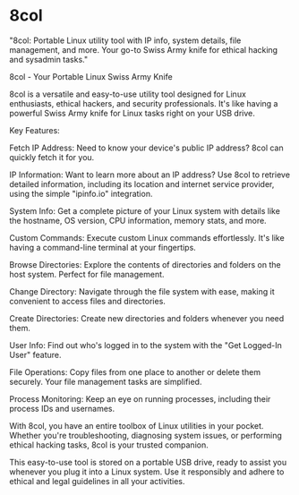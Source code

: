 # 8col
 "8col: Portable Linux utility tool with IP info, system details, file management, and more. Your go-to Swiss Army knife for ethical hacking and sysadmin tasks."




8col - Your Portable Linux Swiss Army Knife

8col is a versatile and easy-to-use utility tool designed for Linux enthusiasts, ethical hackers, and security professionals. It's like having a powerful Swiss Army knife for Linux tasks right on your USB drive.

Key Features:

Fetch IP Address: Need to know your device's public IP address? 8col can quickly fetch it for you.

IP Information: Want to learn more about an IP address? Use 8col to retrieve detailed information, including its location and internet service provider, using the simple "ipinfo.io" integration.

System Info: Get a complete picture of your Linux system with details like the hostname, OS version, CPU information, memory stats, and more.

Custom Commands: Execute custom Linux commands effortlessly. It's like having a command-line terminal at your fingertips.

Browse Directories: Explore the contents of directories and folders on the host system. Perfect for file management.

Change Directory: Navigate through the file system with ease, making it convenient to access files and directories.

Create Directories: Create new directories and folders whenever you need them.

User Info: Find out who's logged in to the system with the "Get Logged-In User" feature.

File Operations: Copy files from one place to another or delete them securely. Your file management tasks are simplified.

Process Monitoring: Keep an eye on running processes, including their process IDs and usernames.

With 8col, you have an entire toolbox of Linux utilities in your pocket. Whether you're troubleshooting, diagnosing system issues, or performing ethical hacking tasks, 8col is your trusted companion.

This easy-to-use tool is stored on a portable USB drive, ready to assist you whenever you plug it into a Linux system. Use it responsibly and adhere to ethical and legal guidelines in all your activities.
